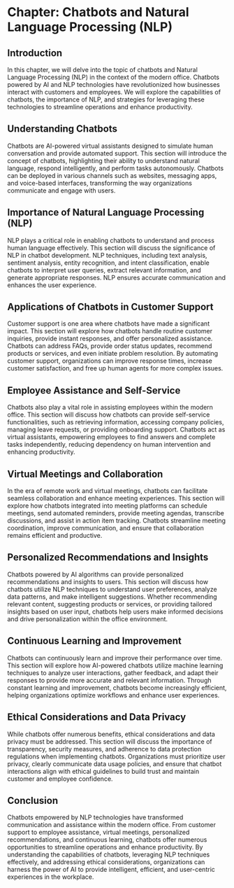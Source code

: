 Chapter: Chatbots and Natural Language Processing (NLP)
=======================================================

Introduction
------------

In this chapter, we will delve into the topic of chatbots and Natural Language Processing (NLP) in the context of the modern office. Chatbots powered by AI and NLP technologies have revolutionized how businesses interact with customers and employees. We will explore the capabilities of chatbots, the importance of NLP, and strategies for leveraging these technologies to streamline operations and enhance productivity.

Understanding Chatbots
----------------------

Chatbots are AI-powered virtual assistants designed to simulate human conversation and provide automated support. This section will introduce the concept of chatbots, highlighting their ability to understand natural language, respond intelligently, and perform tasks autonomously. Chatbots can be deployed in various channels such as websites, messaging apps, and voice-based interfaces, transforming the way organizations communicate and engage with users.

Importance of Natural Language Processing (NLP)
-----------------------------------------------

NLP plays a critical role in enabling chatbots to understand and process human language effectively. This section will discuss the significance of NLP in chatbot development. NLP techniques, including text analysis, sentiment analysis, entity recognition, and intent classification, enable chatbots to interpret user queries, extract relevant information, and generate appropriate responses. NLP ensures accurate communication and enhances the user experience.

Applications of Chatbots in Customer Support
--------------------------------------------

Customer support is one area where chatbots have made a significant impact. This section will explore how chatbots handle routine customer inquiries, provide instant responses, and offer personalized assistance. Chatbots can address FAQs, provide order status updates, recommend products or services, and even initiate problem resolution. By automating customer support, organizations can improve response times, increase customer satisfaction, and free up human agents for more complex issues.

Employee Assistance and Self-Service
------------------------------------

Chatbots also play a vital role in assisting employees within the modern office. This section will discuss how chatbots can provide self-service functionalities, such as retrieving information, accessing company policies, managing leave requests, or providing onboarding support. Chatbots act as virtual assistants, empowering employees to find answers and complete tasks independently, reducing dependency on human intervention and enhancing productivity.

Virtual Meetings and Collaboration
----------------------------------

In the era of remote work and virtual meetings, chatbots can facilitate seamless collaboration and enhance meeting experiences. This section will explore how chatbots integrated into meeting platforms can schedule meetings, send automated reminders, provide meeting agendas, transcribe discussions, and assist in action item tracking. Chatbots streamline meeting coordination, improve communication, and ensure that collaboration remains efficient and productive.

Personalized Recommendations and Insights
-----------------------------------------

Chatbots powered by AI algorithms can provide personalized recommendations and insights to users. This section will discuss how chatbots utilize NLP techniques to understand user preferences, analyze data patterns, and make intelligent suggestions. Whether recommending relevant content, suggesting products or services, or providing tailored insights based on user input, chatbots help users make informed decisions and drive personalization within the office environment.

Continuous Learning and Improvement
-----------------------------------

Chatbots can continuously learn and improve their performance over time. This section will explore how AI-powered chatbots utilize machine learning techniques to analyze user interactions, gather feedback, and adapt their responses to provide more accurate and relevant information. Through constant learning and improvement, chatbots become increasingly efficient, helping organizations optimize workflows and enhance user experiences.

Ethical Considerations and Data Privacy
---------------------------------------

While chatbots offer numerous benefits, ethical considerations and data privacy must be addressed. This section will discuss the importance of transparency, security measures, and adherence to data protection regulations when implementing chatbots. Organizations must prioritize user privacy, clearly communicate data usage policies, and ensure that chatbot interactions align with ethical guidelines to build trust and maintain customer and employee confidence.

Conclusion
----------

Chatbots empowered by NLP technologies have transformed communication and assistance within the modern office. From customer support to employee assistance, virtual meetings, personalized recommendations, and continuous learning, chatbots offer numerous opportunities to streamline operations and enhance productivity. By understanding the capabilities of chatbots, leveraging NLP techniques effectively, and addressing ethical considerations, organizations can harness the power of AI to provide intelligent, efficient, and user-centric experiences in the workplace.

